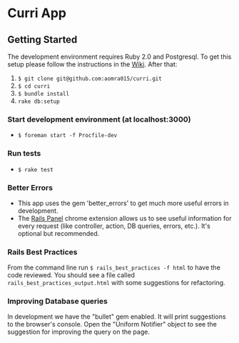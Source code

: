 # Curri App

## Getting Started
The development environment requires Ruby 2.0 and Postgresql. To get this setup please follow the instructions in the [Wiki](https://github.com/aomra015/curri/wiki). After that:

1. `$ git clone git@github.com:aomra015/curri.git`
2. `$ cd curri`
3. `$ bundle install`
4. `rake db:setup`

### Start development environment (at localhost:3000)
- `$ foreman start -f Procfile-dev`

### Run tests
- `$ rake test`

### Better Errors
- This app uses the gem 'better_errors' to get much more useful errors in development.
- The [Rails Panel](https://chrome.google.com/webstore/detail/railspanel/gjpfobpafnhjhbajcjgccbbdofdckggg) chrome extension allows us to see useful information for every request (like controller, action, DB queries, errors, etc.). It's optional but recommended.

### Rails Best Practices
From the command line run `$ rails_best_practices -f html` to have the code reviewed. You should see a file called `rails_best_practices_output.html` with some suggestions for refactoring.

### Improving Database queries
In development we have the "bullet" gem enabled. It will print suggestions to the browser's console. Open the "Uniform Notifier" object to see the suggestion for improving the query on the page.